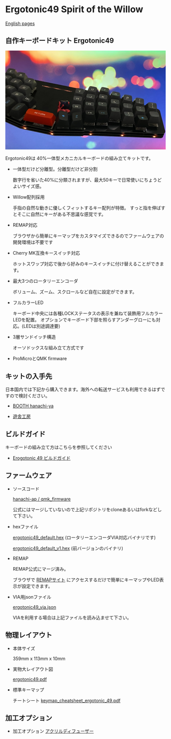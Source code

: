 # Ergotonic49 Spirit of the Willow
 
[English pages](https://translate.google.com/translate?hl=&sl=ja&tl=en&u=https%3A%2F%2Fhanachi-ap.github.io%2Fergotonic49_docs%2F&sandbox=1)

## 自作キーボードキット Ergotonic49 

  <img src="docs/img/img1.jpg" alt="img" title="docs/img/img1.jpg" width=650>


Ergotonic49は 40%一体型メカニカルキーボードの組み立てキットです。

- 一体型だけど分離型。分離型だけど非分割

  数字行を省いた40%に分類されますが、最大50キーで日常使いにちょうどよいサイズ感。
  
- Willow配列採用

  手指の自然な動きに優しくフィットするキー配列が特徴。
  すっと指を伸ばすとそこに自然にキーがある不思議な感覚です。

- REMAP対応

  ブラウザから簡単にキーマップをカスタマイズできるのでファームウェアの開発環境は不要です

- Cherry MK互換キースイッチ対応

  ホットスワップ対応で後から好みのキースイッチに付け替えることができます。

- 最大3つのロータリーエンコーダ

  ボリューム、ズーム、スクロールなど自在に設定ができます。

- フルカラーLED

  キーボード中央には各種LOCKステータスの表示を兼ねて装飾用フルカラーLEDを配置。
  オプションでキーボード下部を照らすアンダーグローにも対応。(LEDは別途調達要)

- 3層サンドイッチ構造

  オーソドックスな組み立て方式です

- ProMicroとQMK firmware


## キットの入手先

日本国内では下記から購入できます。海外への転送サービスも利用できるはずですので検討ください。

 - [BOOTH hanachi-ya](https://hanachiya.booth.pm/items/3040189)

 - [遊舎工房](https://shop.yushakobo.jp/collections/keyboard/products/2942)

## ビルドガイド

キーボードの組み立て方はこちらを参照してください

 -  [Erogotonic 49 ビルドガイド](https://hanachi-ap.github.io/ergotonic49_docs/docs/)

## ファームウェア

 - ソースコード
   
     [hanachi-ap / qmk_firmware](https://github.com/hanachi-ap/qmk_firmware/tree/ergotonic49/keyboards/ergotonic49)

   公式にはマージしていないので上記リポジトリをcloneあるいはforkなどして下さい。

- hexファイル

   [ergotonic49_default.hex](lib/ergotonic49_default.hex)    (ロータリーエンコーダVIA対応バイナリです)


   [ergotonic49_default_v1.hex](lib/ergotonic49_default_v1.hex)    (前バージョンのバイナリ)


- REMAP
  
  REMAP公式にマージ済み。

  ブラウザで [REMAPサイト](https://remap-keys.app/) にアクセスするだけで簡単にキーマップやLED表示が設定できます。

- VIA用jsonファイル
  
    [ergotonic49_via.json](lib/ergotonic49_via.json)

    VIAを利用する場合は上記ファイルを読み込ませて下さい。

## 物理レイアウト

- 本体サイズ 
 
  359mm x 113mm x 10mm
   
- 実物大レイアウト図 

  [ergotonic49.pdf](docs/img/ergotonic49.pdf)


- 標準キーマップ
  
   チートシート [keymap_cheatsheet_ergotonic_49.pdf](docs/img/keymap_cheatsheet_ergotonic_49.pdf)


## 加工オプション 
   
- 加工オプション [アクリルディフューザー](docs/10_acrylic_diffuser.md)
